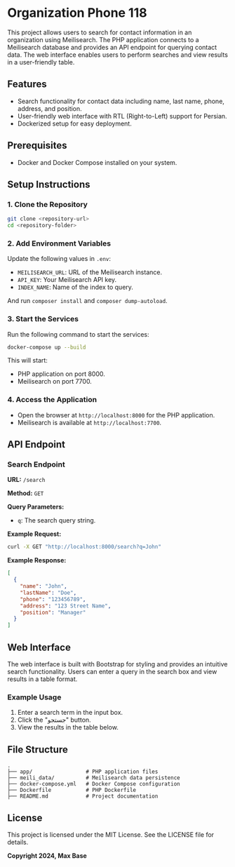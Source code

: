 # Organization Phone 118

This project allows users to search for contact information in an organization using Meilisearch. The PHP application connects to a Meilisearch database and provides an API endpoint for querying contact data. The web interface enables users to perform searches and view results in a user-friendly table.

## Features

- Search functionality for contact data including name, last name, phone, address, and position.
- User-friendly web interface with RTL (Right-to-Left) support for Persian.
- Dockerized setup for easy deployment.

## Prerequisites

- Docker and Docker Compose installed on your system.

## Setup Instructions

### 1. Clone the Repository

```bash
git clone <repository-url>
cd <repository-folder>
```

### 2. Add Environment Variables

Update the following values in `.env`:

- `MEILISEARCH_URL`: URL of the Meilisearch instance.
- `API_KEY`: Your Meilisearch API key.
- `INDEX_NAME`: Name of the index to query.

And run `composer install` and `composer dump-autoload`.

### 3. Start the Services

Run the following command to start the services:

```bash
docker-compose up --build
```

This will start:

- PHP application on port 8000.
- Meilisearch on port 7700.

### 4. Access the Application

- Open the browser at `http://localhost:8000` for the PHP application.
- Meilisearch is available at `http://localhost:7700`.

## API Endpoint

### Search Endpoint

**URL:** `/search`

**Method:** `GET`

**Query Parameters:**
- `q`: The search query string.

**Example Request:**

```bash
curl -X GET "http://localhost:8000/search?q=John"
```

**Example Response:**
```json
[
  {
    "name": "John",
    "lastName": "Doe",
    "phone": "123456789",
    "address": "123 Street Name",
    "position": "Manager"
  }
]
```

## Web Interface

The web interface is built with Bootstrap for styling and provides an intuitive search functionality. Users can enter a query in the search box and view results in a table format.

### Example Usage

1. Enter a search term in the input box.
2. Click the "جستجو" button.
3. View the results in the table below.

## File Structure

```
.
├── app/                 # PHP application files
├── meili_data/          # Meilisearch data persistence
├── docker-compose.yml   # Docker Compose configuration
├── Dockerfile           # PHP Dockerfile
├── README.md            # Project documentation
```

## License

This project is licensed under the MIT License. See the LICENSE file for details.

**Copyright 2024, Max Base**
